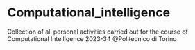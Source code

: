# Computational_intelligence
Collection of all personal activities carried out for the course of Computational Intelligence 2023-34 @Politecnico di Torino
